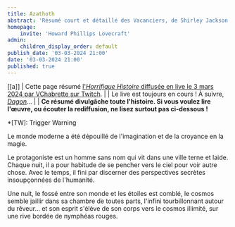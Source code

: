 ```yaml
---
title: Azathoth
abstract: 'Résumé court et détaillé des Vacanciers, de Shirley Jackson !'
homepage:
    invite: 'Howard Phillips Lovecraft'
admin:
    children_display_order: default
publish_date: '03-03-2024 21:00'
date: '03-03-2024 21:00'
published: true
---
```


[[a]]
| Cette page résumé [l'_Horrifique Histoire_ diffusée en live le 3 mars 2024 par VChabrette sur Twitch](https://www.twitch.tv/videos/2080399560?t=1h55m45s).
|
| Le live est toujours en cours ! À suivre, [_Dagon_](https://amaury.carrade.eu/horrifiques-histoires/dagon)…
|
| **Ce résumé divulgâche toute l'histoire. Si vous voulez lire l'œuvre, ou écouter la rediffusion, ne lisez surtout pas ci-dessous !**

*[TW]: Trigger Warning

Le monde moderne a été dépouillé de l'imagination et de la croyance en la magie.

Le protagoniste est un homme sans nom qui vit dans une ville terne et laide. Chaque nuit, il a pour habitude de se pencher vers le ciel pour voir autre chose. Avec le temps, il fini par discerner des perspectives secrètes insoupçonnées de l'humanité.

Une nuit, le fossé entre son monde et les étoiles est comblé, le cosmos semble jaillir dans sa chambre de toutes parts, l'infini tourbillonnant autour du rêveur… et son esprit s'élève de son corps vers le cosmos illimité, sur une rive bordée de nymphéas rouges.